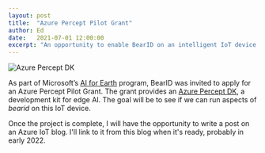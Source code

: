 ```yaml
---
layout: post
title:  "Azure Percept Pilot Grant"
author: Ed
date:   2021-07-01 12:00:00
excerpt: "An opportunity to enable BearID on an intelligent IoT device."
---
```

![Azure Percept DK](https://cdn-dynmedia-1.microsoft.com/is/image/microsoftcorp/gldn-HERO-devkit-3000x1682:VP5-1920x720)

As part of Microsoft’s [AI for Earth](https://www.microsoft.com/en-us/ai/ai-for-earth) program, BearID was invited to apply for an Azure Percept Pilot Grant. The grant provides an [Azure Percept DK](https://docs.microsoft.com/en-us/azure/azure-percept/overview-azure-percept-dk), a development kit for edge AI. The goal will be to see if we can run aspects of _bearid_ on this IoT device.

Once the project is complete, I will have the opportunity to write a post on an Azure IoT blog. I'll link to it from this blog when it's ready, probably in early 2022.
